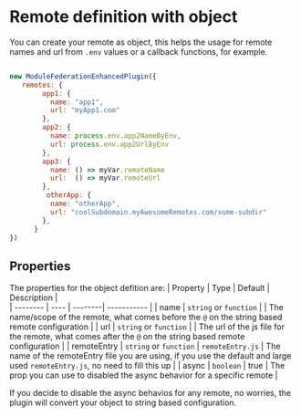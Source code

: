 # Remote definition with object

You can create your remote as object, this helps the usage for remote names and url from `.env` values or a callback functions, for example.

```javascript

new ModuleFederationEnhancedPlugin({
   remotes: {
        app1: {
          name: "app1",
          url: "myApp1.com"
        },
        app2: {
          name: process.env.app2NameByEnv,
          url: process.env.app2UrlByEnv
        },
        app3: {
          name: () => myVar.remoteName
          url:  () => myVar.remoteUrl
        },
         otherApp: {
          name: "otherApp",
          url: "coolSubdomain.myAwesomeRemotes.com/some-subdir"
        },
      }
})
```

## Properties

The properties for the object defition are:
| Property | Type | Default | Description |  
| -------- | ---- | --------| ----------- |
| name | `string` or `function` | | The name/scope of the remote, what comes before the `@` on the string based remote configuration |
| url | `string` or `function` | | The url of the js file for the remote, what comes after the `@` on the string based remote configuration |
| remoteEntry |  `string` or `function` | `remoteEntry.js` | The name of the remoteEntry file you are using, if you use the default and large used `remoteEntry.js`, no need to fill this up  |
| async | `boolean` | true | The prop you can use to disabled the async behavior for a specific remote |

If you decide to disable the async behavios for any remote, no worries, the plugin will convert your object to string based configuration.
